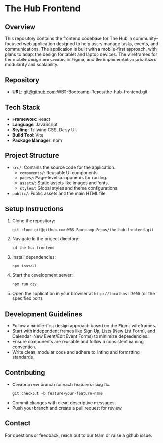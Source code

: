 # The Hub Frontend

## Overview

This repository contains the frontend codebase for The Hub, a community-focused web application designed to help users manage tasks, events, and communications. The application is built with a mobile-first approach, with plans to adapt the design for tablet and laptop devices. The wireframes for the mobile design are created in Figma, and the implementation prioritizes modularity and scalability.

## Repository

- **URL**: git@github.com:WBS-Bootcamp-Repos/the-hub-frontend.git

## Tech Stack

- **Framework**: React
- **Language**: JavaScript
- **Styling**: Tailwind CSS, Daisy UI.
- **Build Tool**: Vite
- **Package Manager**: npm

## Project Structure

- `src/`: Contains the source code for the application.
  - `components/`: Reusable UI components.
  - `pages/`: Page-level components for routing.
  - `assets/`: Static assets like images and fonts.
  - `styles/`: Global styles and theme configurations.
- `public/`: Public assets and the main HTML file.

## Setup Instructions

1. Clone the repository:
   ```
   git clone git@github.com:WBS-Bootcamp-Repos/the-hub-frontend.git
   ```
2. Navigate to the project directory:
   ```
   cd the-hub-frontend
   ```
3. Install dependencies:
   ```
   npm install
   ```
4. Start the development server:
   ```
   npm run dev
   ```
5. Open the application in your browser at `http://localhost:3000` (or the specified port).

## Development Guidelines

- Follow a mobile-first design approach based on the Figma wireframes.
- Start with independent frames like Sign Up, Lists (New List Form), and Calendar (New Event/Edit Event Forms) to minimize dependencies.
- Ensure components are reusable and follow a consistent naming convention.
- Write clean, modular code and adhere to linting and formatting standards.

## Contributing

- Create a new branch for each feature or bug fix:
  ```
  git checkout -b feature/your-feature-name
  ```
- Commit changes with clear, descriptive messages.
- Push your branch and create a pull request for review.

## Contact

For questions or feedback, reach out to our team or raise a github issue.
